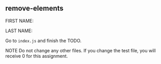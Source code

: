 ## remove-elements

FIRST NAME:

LAST NAME:

Go to `index.js` and finish the TODO.

NOTE Do not change any other files. If you change the test file, you will receive 0 for this assignment.
